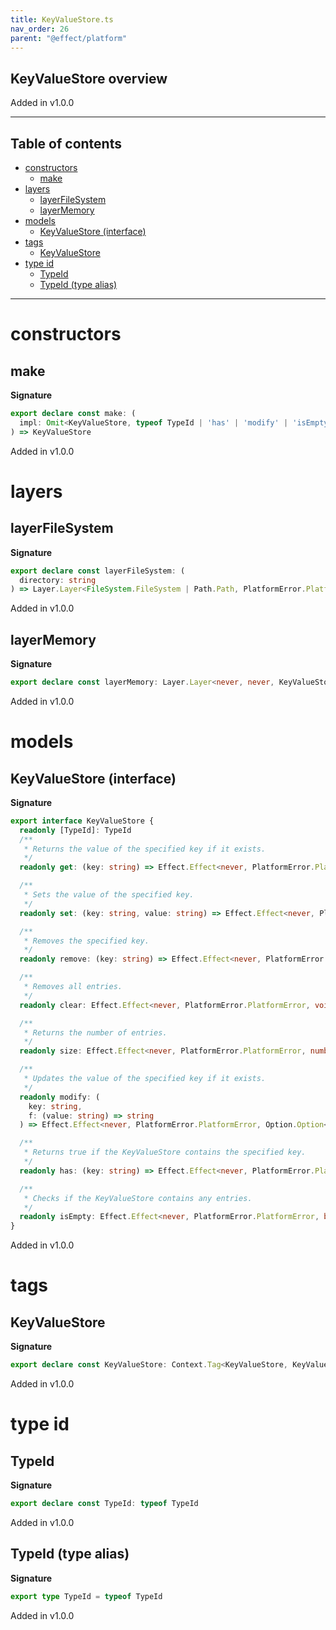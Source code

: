 ```yaml
---
title: KeyValueStore.ts
nav_order: 26
parent: "@effect/platform"
---
```


## KeyValueStore overview

Added in v1.0.0

---

<h2 class="text-delta">Table of contents</h2>

- [constructors](#constructors)
  - [make](#make)
- [layers](#layers)
  - [layerFileSystem](#layerfilesystem)
  - [layerMemory](#layermemory)
- [models](#models)
  - [KeyValueStore (interface)](#keyvaluestore-interface)
- [tags](#tags)
  - [KeyValueStore](#keyvaluestore)
- [type id](#type-id)
  - [TypeId](#typeid)
  - [TypeId (type alias)](#typeid-type-alias)

---

# constructors

## make

**Signature**

```ts
export declare const make: (
  impl: Omit<KeyValueStore, typeof TypeId | 'has' | 'modify' | 'isEmpty'> & Partial<KeyValueStore>
) => KeyValueStore
```

Added in v1.0.0

# layers

## layerFileSystem

**Signature**

```ts
export declare const layerFileSystem: (
  directory: string
) => Layer.Layer<FileSystem.FileSystem | Path.Path, PlatformError.PlatformError, KeyValueStore>
```

Added in v1.0.0

## layerMemory

**Signature**

```ts
export declare const layerMemory: Layer.Layer<never, never, KeyValueStore>
```

Added in v1.0.0

# models

## KeyValueStore (interface)

**Signature**

```ts
export interface KeyValueStore {
  readonly [TypeId]: TypeId
  /**
   * Returns the value of the specified key if it exists.
   */
  readonly get: (key: string) => Effect.Effect<never, PlatformError.PlatformError, Option.Option<string>>

  /**
   * Sets the value of the specified key.
   */
  readonly set: (key: string, value: string) => Effect.Effect<never, PlatformError.PlatformError, void>

  /**
   * Removes the specified key.
   */
  readonly remove: (key: string) => Effect.Effect<never, PlatformError.PlatformError, void>

  /**
   * Removes all entries.
   */
  readonly clear: Effect.Effect<never, PlatformError.PlatformError, void>

  /**
   * Returns the number of entries.
   */
  readonly size: Effect.Effect<never, PlatformError.PlatformError, number>

  /**
   * Updates the value of the specified key if it exists.
   */
  readonly modify: (
    key: string,
    f: (value: string) => string
  ) => Effect.Effect<never, PlatformError.PlatformError, Option.Option<string>>

  /**
   * Returns true if the KeyValueStore contains the specified key.
   */
  readonly has: (key: string) => Effect.Effect<never, PlatformError.PlatformError, boolean>

  /**
   * Checks if the KeyValueStore contains any entries.
   */
  readonly isEmpty: Effect.Effect<never, PlatformError.PlatformError, boolean>
}
```

Added in v1.0.0

# tags

## KeyValueStore

**Signature**

```ts
export declare const KeyValueStore: Context.Tag<KeyValueStore, KeyValueStore>
```

Added in v1.0.0

# type id

## TypeId

**Signature**

```ts
export declare const TypeId: typeof TypeId
```

Added in v1.0.0

## TypeId (type alias)

**Signature**

```ts
export type TypeId = typeof TypeId
```

Added in v1.0.0
